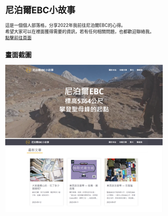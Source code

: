 # 尼泊爾EBC小故事

這是一個個人部落格，分享2022年我前往尼泊爾EBC的心得。<br>
希望大家可以在裡面獲得需要的資訊，若有任何相關問題，也都歡迎聯絡我。<br>
[點擊前往頁面](https://YYKTheHusky.github.io/NepalEBC/) <br>

## 畫面截圖

![](./public/screen-shot-001.png)
![](./public/screen-shot-002.png)
